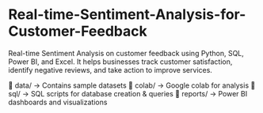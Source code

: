 # Real-time-Sentiment-Analysis-for-Customer-Feedback
Real-time Sentiment Analysis on customer feedback using Python, SQL, Power BI, and Excel. It helps businesses track customer satisfaction, identify negative reviews, and take action to improve services.


📂 data/ → Contains sample datasets
📂 colab/ → Google colab  for analysis
📂 sql/ → SQL scripts for database creation & queries
📂 reports/ → Power BI dashboards and visualizations
